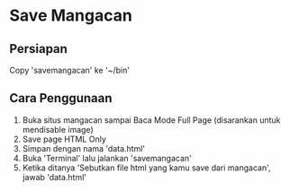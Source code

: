 # Save Mangacan

## Persiapan

Copy 'savemangacan' ke '~/bin'

## Cara Penggunaan

1. Buka situs mangacan sampai Baca Mode Full Page (disarankan untuk mendisable image)
2. Save page HTML Only
3. Simpan dengan nama 'data.html'
4. Buka 'Terminal' lalu jalankan 'savemangacan'
5. Ketika ditanya 'Sebutkan file html yang kamu save dari mangacan', jawab 'data.html'